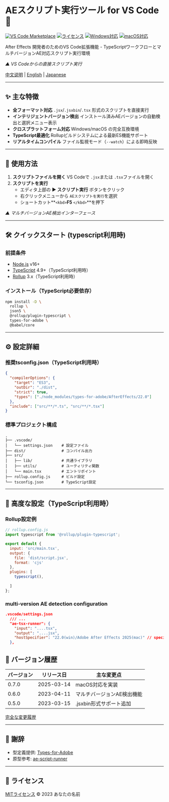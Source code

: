 # AEスクリプト実行ツール for VS Code 🚀

[![VS Code Marketplace](https://img.shields.io/badge/VS%2520Code-Marketplace-blue)](https://marketplace.visualstudio.com/items?itemName=yourname.ae-script-runner)
[![ライセンス](https://img.shields.io/badge/License-MIT-green)](https://license/)
[![Windows対応](https://img.shields.io/badge/Platform-Windows-0078D6)](https://www.adobe.com/products/aftereffects.html)
[![macOS対応](https://img.shields.io/badge/Platform-macOS-999999)](https://www.adobe.com/products/aftereffects.html)

After Effects 開発者のためのVS Code拡張機能 - TypeScriptワークフローとマルチバージョンAE対応スクリプト実行環境

*▲ VS Codeからの直接スクリプト実行*

[中文说明](README-ZH.md) | [English](README.md) | [Japanese](README-JP.md)

---

## ✨ 主な特徴

* **全フォーマット対応**
  `.jsx`/`.jsxbin`/`.tsx` 形式のスクリプトを直接実行
* **インテリジェントバージョン検出**
  インストール済みAEバージョンの自動検出と選択メニュー表示
* **クロスプラットフォーム対応**
  Windows/macOS の完全互換環境
* **TypeScript最適化**
  Rollupビルドシステムによる最新ES機能サポート
* **リアルタイムコンパイル**
  ファイル監視モード（`--watch`）による即時反映

---

## 🚀 使用方法

1. **スクリプトファイルを開く**
   VS Codeで `.jsx`または `.tsx`ファイルを開く
2. **スクリプトを実行**
   * エディタ上部の **▶ スクリプト実行** ボタンをクリック
   * 右クリックメニューから `AEスクリプトを実行`を選択
   * ショートカット**`<kbd>`**F5** `</kbd>`**を押下

*▲ マルチバージョンAE検出インターフェース*

---

## 🛠 クイックスタート (typescript利用時)

### 前提条件

* [Node.js](https://nodejs.org/) v16+
* [TypeScript](https://www.typescriptlang.org/) 4.9+（TypeScript利用時）
* [Rollup](https://rollupjs.org/) 3.x（TypeScript利用時）

### インストール（TypeScript必要依存）

```bash
npm install -D \
  rollup \
  json5 \
  @rollup/plugin-typescript \
  types-for-adobe \
  @babel/core
```

---

## ⚙ 設定詳細

### 推奨tsconfig.json（TypeScript利用時）

```json
{
  "compilerOptions": {
    "target": "ES3",
    "outDir": "./dist",
    "strict": true,
    "types": ["./node_modules/types-for-adobe/AfterEffects/22.0"]
  },
  "include": ["src/**/*.ts", "src/**/*.tsx"]
}
```

### 標準プロジェクト構成

```text
.
├── .vscode/
│   └── settings.json    # 設定ファイル
├── dist/                # コンパイル出力
├── src/
│   ├── lib/             # 共通ライブラリ
│   ├── utils/           # ユーティリティ関数
│   └── main.tsx         # エントリポイント
├── rollup.config.js     # ビルド設定
└── tsconfig.json        # TypeScript設定
```

---

## 🔧 高度な設定（TypeScript利用時）

### Rollup設定例

```javascript
// rollup.config.js
import typescript from '@rollup/plugin-typescript';

export default {
  input: 'src/main.tsx',
  output: {
    file: 'dist/script.jsx',
    format: 'cjs'
  },
  plugins: [
    typescript(),
 
  ]
};
```

### multi-version AE detection configuration

```json
.vscode/settings.json
  /// ...
  "ae-tsx-runner": {
    "input": "....tsx",
    "output": "....jsx",
    "hostSpecifier": "22.0(win)/Adobe After Effects 2025(mac)" // special id for windows and app name for macOS
  },
```

## 📜 バージョン履歴

| バージョン | リリース日 | 主な変更点                 |
| ---------- | ---------- | -------------------------- |
| 0.7.0      | 2025-03-14 | macOS対応を実装            |
| 0.6.0      | 2023-04-11 | マルチバージョンAE検出機能 |
| 0.5.0      | 2023-03-15 | .jsxbin形式サポート追加    |

[完全な変更履歴](https://changelog.md/)

---

## 🙌 謝辞

* 型定義提供: [Types-for-Adobe](https://github.com/aenhancers/Types-for-Adobe)
* 原型参考: [ae-script-runner](https://marketplace.visualstudio.com/items?itemName=atarabi.ae-script-runner)

---

## 📄 ライセンス

[MITライセンス](https://license/) © 2023 あなたの名前
